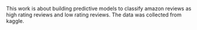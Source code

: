 This work is about building predictive models to classify amazon reviews as high rating reviews and low rating reviews. The data was collected from kaggle.
